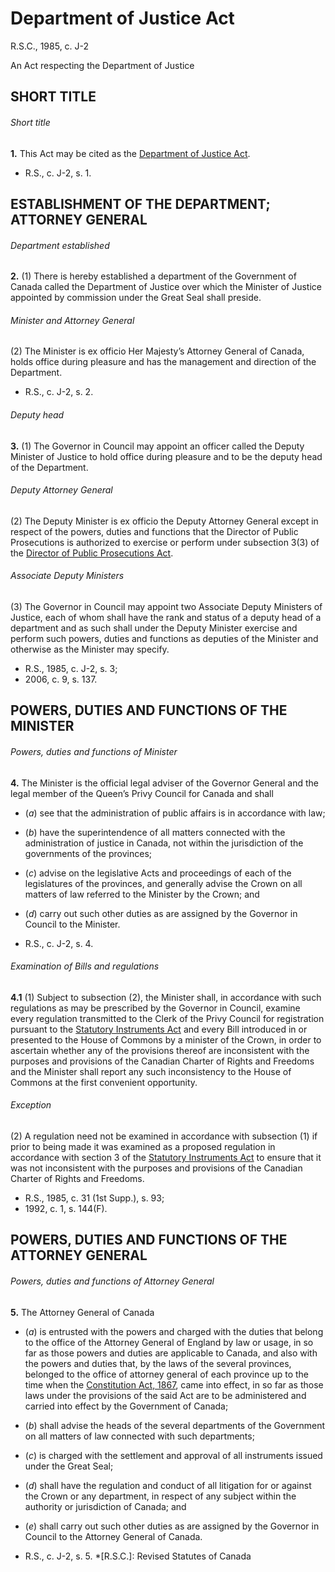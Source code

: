 # Department of Justice Act

R.S.C., 1985, c. J-2

An Act respecting the Department of Justice

## SHORT TITLE

###### Short title

**1.** This Act may be cited as the [Department of Justice Act](/canada/eng/acts/J/J-2.md).

  * R.S., c. J-2, s. 1.

## ESTABLISHMENT OF THE DEPARTMENT; ATTORNEY GENERAL

###### Department established

**2.** (1) There is hereby established a department of the Government of Canada called the Department of Justice over which the Minister of Justice appointed by commission under the Great Seal shall preside.

###### Minister and Attorney General

(2) The Minister is ex officio Her Majesty’s Attorney General of Canada, holds office during pleasure and has the management and direction of the Department.

  * R.S., c. J-2, s. 2.

###### Deputy head

**3.** (1) The Governor in Council may appoint an officer called the Deputy Minister of Justice to hold office during pleasure and to be the deputy head of the Department.

###### Deputy Attorney General

(2) The Deputy Minister is ex officio the Deputy Attorney General except in respect of the powers, duties and functions that the Director of Public Prosecutions is authorized to exercise or perform under subsection 3(3) of the [Director of Public Prosecutions Act](/canada/eng/acts/D/D-2.5.md).

###### Associate Deputy Ministers

(3) The Governor in Council may appoint two Associate Deputy Ministers of Justice, each of whom shall have the rank and status of a deputy head of a department and as such shall under the Deputy Minister exercise and perform such powers, duties and functions as deputies of the Minister and otherwise as the Minister may specify.

  * R.S., 1985, c. J-2, s. 3;
  * 2006, c. 9, s. 137.

## POWERS, DUTIES AND FUNCTIONS OF THE MINISTER

###### Powers, duties and functions of Minister

**4.** The Minister is the official legal adviser of the Governor General and the legal member of the Queen’s Privy Council for Canada and shall

  * (_a_) see that the administration of public affairs is in accordance with law;

  * (_b_) have the superintendence of all matters connected with the administration of justice in Canada, not within the jurisdiction of the governments of the provinces;

  * (_c_) advise on the legislative Acts and proceedings of each of the legislatures of the provinces, and generally advise the Crown on all matters of law referred to the Minister by the Crown; and

  * (_d_) carry out such other duties as are assigned by the Governor in Council to the Minister.

  * R.S., c. J-2, s. 4.

###### Examination of Bills and regulations

**4.1** (1) Subject to subsection (2), the Minister shall, in accordance with such regulations as may be prescribed by the Governor in Council, examine every regulation transmitted to the Clerk of the Privy Council for registration pursuant to the [Statutory Instruments Act](/canada/eng/acts/S/S-22.md) and every Bill introduced in or presented to the House of Commons by a minister of the Crown, in order to ascertain whether any of the provisions thereof are inconsistent with the purposes and provisions of the Canadian Charter of Rights and Freedoms and the Minister shall report any such inconsistency to the House of Commons at the first convenient opportunity.

###### Exception

(2) A regulation need not be examined in accordance with subsection (1) if prior to being made it was examined as a proposed regulation in accordance with section 3 of the [Statutory Instruments Act](/canada/eng/acts/S/S-22.md) to ensure that it was not inconsistent with the purposes and provisions of the Canadian Charter of Rights and Freedoms.

  * R.S., 1985, c. 31 (1st Supp.), s. 93;
  * 1992, c. 1, s. 144(F).

## POWERS, DUTIES AND FUNCTIONS OF THE ATTORNEY GENERAL

###### Powers, duties and functions of Attorney General

**5.** The Attorney General of Canada

  * (_a_) is entrusted with the powers and charged with the duties that belong to the office of the Attorney General of England by law or usage, in so far as those powers and duties are applicable to Canada, and also with the powers and duties that, by the laws of the several provinces, belonged to the office of attorney general of each province up to the time when the [Constitution Act, 1867](/canada/eng/Const//.md), came into effect, in so far as those laws under the provisions of the said Act are to be administered and carried into effect by the Government of Canada;

  * (_b_) shall advise the heads of the several departments of the Government on all matters of law connected with such departments;

  * (_c_) is charged with the settlement and approval of all instruments issued under the Great Seal;

  * (_d_) shall have the regulation and conduct of all litigation for or against the Crown or any department, in respect of any subject within the authority or jurisdiction of Canada; and

  * (_e_) shall carry out such other duties as are assigned by the Governor in Council to the Attorney General of Canada.

  * R.S., c. J-2, s. 5.
  *[R.S.C.]: Revised Statutes of Canada
